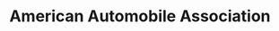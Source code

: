 ---
title: "American Automobile Association"
url: /gettysburg/american-automobile-association/
shop: travel agency
---